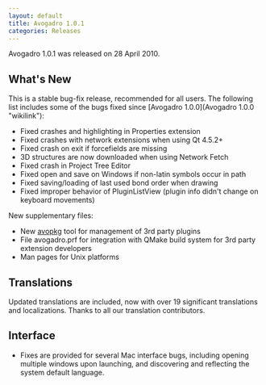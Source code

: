 ```yaml
---
layout: default
title: Avogadro 1.0.1
categories: Releases
---
```




Avogadro 1.0.1 was released on 28 April 2010.

What's New
----------

This is a stable bug-fix release, recommended for all users. The following list includes some of the bugs fixed since [Avogadro 1.0.0](Avogadro 1.0.0 "wikilink"):

-   Fixed crashes and highlighting in Properties extension
-   Fixed crashes with network extensions when using Qt 4.5.2+
-   Fixed crash on exit if forcefields are missing
-   3D structures are now downloaded when using Network Fetch
-   Fixed crash in Project Tree Editor
-   Fixed open and save on Windows if non-latin symbols occur in path
-   Fixed saving/loading of last used bond order when drawing
-   Fixed improper behavior of PluginListView (plugin info didn't change on keyboard movements)

New supplementary files:

-   New [avopkg](avopkg "wikilink") tool for management of 3rd party plugins
-   File avogadro.prf for integration with QMake build system for 3rd party extension developers
-   Man pages for Unix platforms

Translations
------------

Updated translations are included, now with over 19 significant translations and localizations. Thanks to all our translation contributors.

Interface
---------

-   Fixes are provided for several Mac interface bugs, including opening multiple windows upon launching, and discovering and reflecting the system default language.



